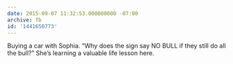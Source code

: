 ```yaml
---
date: 2015-09-07 11:32:53.000000000 -07:00
archive: fb
id: '1441650773'
---
```


Buying a car with Sophia. “Why does the sign say NO BULL if they still do all the bull?” She’s learning a valuable life lesson here.
